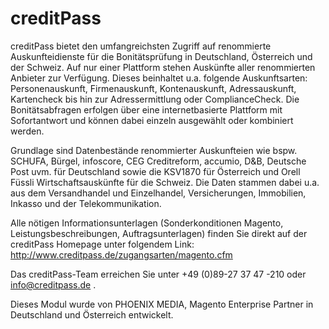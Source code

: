 creditPass
==========

creditPass bietet den umfangreichsten Zugriff auf renommierte Auskunfteidienste für die Bonitätsprüfung in Deutschland, Österreich und der Schweiz. Auf nur einer Plattform stehen Auskünfte aller renommierten Anbieter zur Verfügung. Dieses beinhaltet u.a. folgende Auskunftsarten: Personenauskunft, Firmenauskunft, Kontenauskunft, Adressauskunft, Kartencheck bis hin zur Adressermittlung oder ComplianceCheck. Die Bonitätsabfragen erfolgen über eine internetbasierte Plattform mit Sofortantwort und können dabei einzeln ausgewählt oder kombiniert werden.

Grundlage sind Datenbestände renommierter Auskunfteien wie bspw. SCHUFA, Bürgel, infoscore, CEG Creditreform, accumio, D&B, Deutsche Post uvm. für Deutschland sowie die KSV1870 für Österreich und Orell Füssli Wirtschaftsauskünfte für die Schweiz. Die Daten stammen dabei u.a. aus dem Versandhandel und Einzelhandel, Versicherungen, Immobilien, Inkasso und der Telekommunikation.

Alle nötigen Informationsunterlagen (Sonderkonditionen Magento, Leistungsbeschreibungen, Auftragsunterlagen) finden Sie direkt auf der creditPass Homepage unter folgendem Link: http://www.creditpass.de/zugangsarten/magento.cfm

Das creditPass-Team erreichen Sie unter +49 (0)89-27 37 47 -210 oder info@creditpass.de .

 

Dieses Modul wurde von PHOENIX MEDIA, Magento Enterprise Partner in Deutschland und Österreich entwickelt.